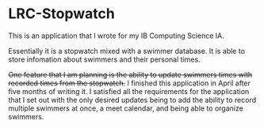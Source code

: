 # LRC-Stopwatch

This is an application that I wrote for my IB Computing Science IA. 

Essentially it is a stopwatch mixed with a swimmer database. It is able to store infomation about swimmers and their personal times. 

~~One feature that I am planning is the ability to update swimmers times with recorded times from the stopwatch.~~
I finished this application in April after five months of writing it. I satisfied all the requirements for the application that I set out with the only desired updates being to add the ability to record multiple swimmers at once, a meet calendar, and being able to organize swimmers.
